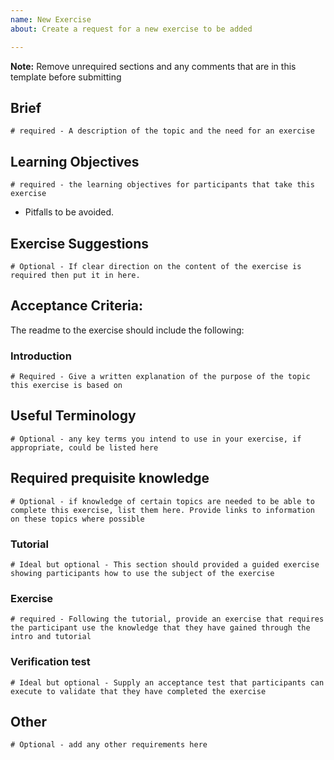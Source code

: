 ```yaml
---
name: New Exercise
about: Create a request for a new exercise to be added

---
```


**Note:** Remove unrequired sections and any comments that are in this template before submitting

## Brief
`# required - A description of the topic and the need for an exercise`

## Learning Objectives
`# required - the learning objectives for participants that take this exercise`
- Pitfalls to be avoided.

## Exercise Suggestions
`# Optional - If clear direction on the content of the exercise is required then put it in here.`

## Acceptance Criteria:
The readme to the exercise should include the following:

### Introduction
`# Required - Give a written explanation of the purpose of the topic this exercise is based on`

## Useful Terminology
`# Optional - any key terms you intend to use in your exercise, if appropriate, could be listed here`

## Required prequisite knowledge
`# Optional - if knowledge of certain topics are needed to be able to complete this exercise, list them here. Provide links to information on these topics where possible`

### Tutorial
`# Ideal but optional - This section should provided a guided exercise showing participants how to use the subject of the exercise`

### Exercise
`# required - Following the tutorial, provide an exercise that requires the participant use the knowledge that they have gained through the intro and tutorial`

### Verification test
`# Ideal but optional - Supply an acceptance test that participants can execute to validate that they have completed the exercise`


## Other
`# Optional - add any other requirements here`
